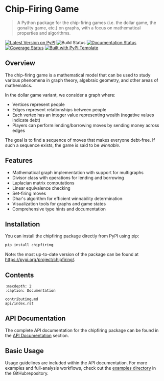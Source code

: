 # Chip-Firing Game

> A Python package for the chip-firing games (i.e. the dollar game, the gonality game, etc.) on graphs, with a focus on mathematical properties and algorithms.

[![Latest Version on PyPI](https://img.shields.io/pypi/v/chipfiring.svg)](https://pypi.python.org/pypi/chipfiring/)
![Build Status](https://github.com/DhyeyMavani2003/chipfiring/actions/workflows/test.yaml/badge.svg)
[![Documentation Status](https://readthedocs.org/projects/chipfiring/badge/?version=latest)](https://chipfiring.readthedocs.io/en/latest/?badge=latest)
[![Coverage Status](https://coveralls.io/repos/github/DhyeyMavani2003/chipfiring/badge.svg?branch=main)](https://coveralls.io/github/DhyeyMavani2003/chipfiring?branch=main)
[![Built with PyPi Template](https://img.shields.io/badge/PyPi_Template-v0.8.0-blue.svg)](https://github.com/christophevg/pypi-template)

## Overview

The chip-firing game is a mathematical model that can be used to study various phenomena in graph theory, algebraic geometry, and other areas of mathematics. 

In the dollar game variant, we consider a graph where:

- Vertices represent people
- Edges represent relationships between people
- Each vertex has an integer value representing wealth (negative values indicate debt)
- Players can perform lending/borrowing moves by sending money across edges

The goal is to find a sequence of moves that makes everyone debt-free. If such a sequence exists, the game is said to be *winnable*.

## Features

- Mathematical graph implementation with support for multigraphs
- Divisor class with operations for lending and borrowing
- Laplacian matrix computations
- Linear equivalence checking
- Set-firing moves
- Dhar's algorithm for efficient winnability determination
- Visualization tools for graphs and game states
- Comprehensive type hints and documentation

## Installation

You can install the chipfiring package directly from PyPI using pip:

```bash
pip install chipfiring
```

Note: the most up-to-date version of the package can be found at https://pypi.org/project/chipfiring/.

## Contents

```{toctree}
:maxdepth: 2
:caption: Documentation

contributing.md
api/index.rst
```

## API Documentation

The complete API documentation for the chipfiring package can be found in the [API Documentation](api/index) section.

## Basic Usage

Usage guidelines are included within the API documentation. For more examples and full-analysis workflows, check out the [examples directory](https://github.com/DhyeyMavani2003/chipfiring/tree/main/examples) in the GitHubrepository.